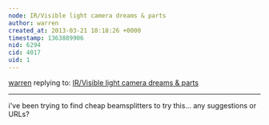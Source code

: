 ```yaml
---
node: IR/Visible light camera dreams & parts
author: warren
created_at: 2013-03-21 18:18:26 +0000
timestamp: 1363889906
nid: 6294
cid: 4017
uid: 1
---
```




[warren](../profile/warren) replying to: [IR/Visible light camera dreams & parts](../notes/mathew/3-11-2013/irvisible-light-camera-dreams-parts)

----
i've been trying to find cheap beamsplitters to try this... any suggestions or URLs?